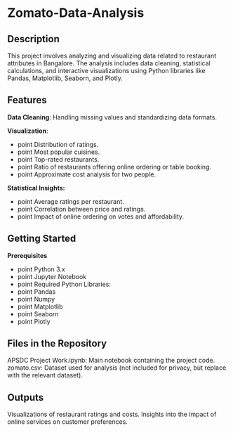 # Zomato-Data-Analysis

## Description
This project involves analyzing and visualizing data related to restaurant attributes in Bangalore. The analysis includes data cleaning, statistical calculations, and interactive visualizations using Python libraries like Pandas, Matplotlib, Seaborn, and Plotly.

## Features
**Data Cleaning**: Handling missing values and standardizing data formats.

**Visualization**:
- point Distribution of ratings.
- point Most popular cuisines.
- point Top-rated restaurants.
- point Ratio of restaurants offering online ordering or table booking.
- point Approximate cost analysis for two people.

**Statistical Insights:**
- point Average ratings per restaurant.
- point Correlation between price and ratings.
- point Impact of online ordering on votes and affordability.

## Getting Started
**Prerequisites**
- point Python 3.x
- point Jupyter Notebook
- point Required Python Libraries:
- point Pandas
- point Numpy
- point Matplotlib
- point Seaborn
- point Plotly

## Files in the Repository
APSDC Project Work.ipynb: Main notebook containing the project code.
zomato.csv: Dataset used for analysis (not included for privacy, but replace with the relevant dataset).

## Outputs
Visualizations of restaurant ratings and costs.
Insights into the impact of online services on customer preferences.
